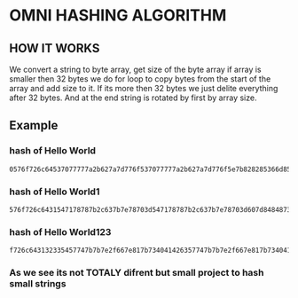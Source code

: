 # OMNI HASHING ALGORITHM
## HOW IT WORKS
We convert a string to byte array, get size of the byte array if array is smaller then 32 bytes we do for loop to copy bytes from the start of the array and add size to it. If its more then 32 bytes we just delite everything after 32 bytes.
And at the end string is rotated by first by array size.
## Example
### hash of Hello World
```
0576f726c64537077777a2b627a7d776f537077777a2b627a7d776f5e7b828285366d8588827a5370777748656c6c6f2
```
### hash of Hello World1
```
576f726c6431547178787b2c637b7e78703d547178787b2c637b7e78703d607d848487386f878a847c4948656c6c6f20
```
### hash of Hello World123
```
f726c643132335457747b7b7e2f667e817b734041426357747b7b7e2f667e817b734041426366838a48656c6c6f20576
```
### As we see its not TOTALY difrent but small project to hash small strings